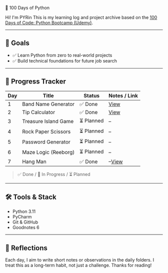 🐍 100 Days of Python

Hi! I'm PYRin This is my learning log and project archive based on the [100 Days of Code: Python Bootcamp (Udemy)](https://www.udemy.com/course/100-days-of-code/).

---

## 🎯 Goals

* ✅ Learn Python from zero to real-world projects
* ✅ Build technical foundations for future job search

---

## 📅 Progress Tracker

| Day | Title                | Status         | Notes / Link              |
| --- | -------------------- | -------------- | ------------------------- |
| 1   | Band Name Generator  | ✅ Done         | [View](./day01) |
| 2   | Tip Calculator       | ✅ Done         | [View](./day02) | 
| 3   | Treasure Island Game | ⏳ Planned      | –                         |
| 4   | Rock Paper Scissors  | ⏳ Planned      | –                         |
| 5   | Password Generator   | ⏳ Planned      | –                         |
| 6   | Maze Logic (Reeborg) | ⏳ Planned      | –                         |
| 7   | Hang Man             | ✅ Done         | –[View](./day07) |                        |
> ✅ Done / 🚧 In Progress / ⏳ Planned

---

## 🛠️ Tools & Stack
* Python 3.11
* PyCharm
* Git & GitHub
* Goodnotes 6 

---

## 🧠 Reflections

Each day, I aim to write short notes or observations in the daily folders.
I treat this as a long-term habit, not just a challenge. Thanks for reading!
